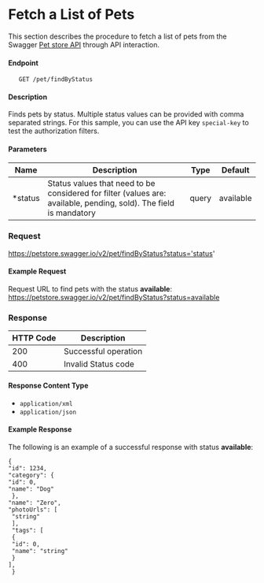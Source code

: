 
# Fetch a List of Pets

This section describes the procedure to fetch a list of pets from the Swagger [Pet store API](https://petstore.swagger.io/) through API interaction.

#### Endpoint
       GET /pet/findByStatus

#### Description
Finds pets by status.
Multiple status values can be provided with comma separated strings.
For this sample, you can use the API key `special-key` to test the authorization filters.

#### Parameters

| Name|Description|Type  |Default|
|--------|-------------------------------------------------------------------------------------------|------|------------|
| *status |Status values that need to be considered for filter (values are: available, pending, sold). The field is mandatory |query | available


### Request
https://petstore.swagger.io/v2/pet/findByStatus?status='status'

#### Example Request
Request URL to find pets with the status **available**: 
https://petstore.swagger.io/v2/pet/findByStatus?status=available


### Response

| HTTP Code       |Description                          |           
|--------------|-------------------------------|
|200           |Successful operation   
|400           |Invalid Status code

#### Response Content Type
-   `application/xml`  
-   `application/json`

#### Example Response
The following is an example of a successful  response with status **available**:

    {
    "id": 1234,
    "category": {
    "id": 0,
    "name": "Dog"
     },
    "name": "Zero",
    "photoUrls": [
     "string"
     ],
     "tags": [
     {
     "id": 0,
     "name": "string"
     }
    ],
     }
<!--stackedit_data:
eyJoaXN0b3J5IjpbLTExMTE1NTgzMjEsMTEwNTcxMDA3NiwxNz
czNDQzNjg2LDE0NTAwMTE4NjhdfQ==
-->